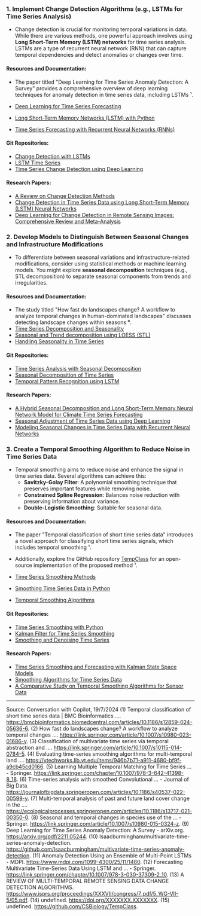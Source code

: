 
### 1. Implement Change Detection Algorithms (e.g., LSTMs for Time Series Analysis)
- Change detection is crucial for monitoring temporal variations in data. While there are various methods, one powerful approach involves using **Long Short-Term Memory (LSTM) networks** for time series analysis. LSTMs are a type of recurrent neural network (RNN) that can capture temporal dependencies and detect anomalies or changes over time.

#### Resources and Documentation:
- The paper titled "Deep Learning for Time Series Anomaly Detection: A Survey" provides a comprehensive overview of deep learning techniques for anomaly detection in time series data, including LSTMs ¹.

- [Deep Learning for Time Series Forecasting](https://machinelearningmastery.com/deep-learning-for-time-series-forecasting/)
- [Long Short-Term Memory Networks (LSTM) with Python](https://towardsdatascience.com/lstm-by-example-using-tensorflow-feb0c1968537)
- [Time Series Forecasting with Recurrent Neural Networks (RNNs)](https://www.tensorflow.org/tutorials/structured_data/time_series)

#### Git Repositories:
- [Change Detection with LSTMs](https://github.com/Azure/azure-remote-sensing-change-detection)
- [LSTM Time Series](https://github.com/jaungiers/LSTM-Neural-Network-for-Time-Series-Prediction)
- [Time Series Change Detection using Deep Learning](https://github.com/nanopony/keras-lstm-seq2seq-signal-prediction)

#### Research Papers:
- [A Review on Change Detection Methods](https://arxiv.org/abs/2004.03112)
- [Change Detection in Time Series Data using Long Short-Term Memory (LSTM) Neural Networks](https://ieeexplore.ieee.org/document/8411092)
- [Deep Learning for Change Detection in Remote Sensing Images: Comprehensive Review and Meta-Analysis](https://www.mdpi.com/2072-4292/12/18/2976)

### 2. Develop Models to Distinguish Between Seasonal Changes and Infrastructure Modifications
- To differentiate between seasonal variations and infrastructure-related modifications, consider using statistical methods or machine learning models. You might explore **seasonal decomposition** techniques (e.g., STL decomposition) to separate seasonal components from trends and irregularities.

#### Resources and Documentation:
- The study titled "How fast do landscapes change? A workflow to analyze temporal changes in human-dominated landscapes" discusses detecting landscape changes within seasons ⁶.
- [Time Series Decomposition and Seasonality](https://otexts.com/fpp3/decomposition.html)
- [Seasonal and Trend decomposition using LOESS (STL)](https://www.statsmodels.org/stable/examples/notebooks/generated/stl_decomposition.html)
- [Handling Seasonality in Time Series](https://towardsdatascience.com/handling-seasonality-in-time-series-data-2343d4510a21)

#### Git Repositories:
- [Time Series Analysis with Seasonal Decomposition](https://github.com/jbrownlee/Datasets/blob/master/monthly-car-sales.csv)
- [Seasonal Decomposition of Time Series](https://github.com/numenta/NAB)
- [Temporal Pattern Recognition using LSTM](https://github.com/NationalSecurityAgency/apricot)

#### Research Papers:
- [A Hybrid Seasonal Decomposition and Long Short-Term Memory Neural Network Model for Climate Time Series Forecasting](https://www.sciencedirect.com/science/article/abs/pii/S0022169419307770)
- [Seasonal Adjustment of Time Series Data using Deep Learning](https://arxiv.org/abs/1809.09902)
- [Modeling Seasonal Changes in Time Series Data with Recurrent Neural Networks](https://www.researchgate.net/publication/327926168_Modeling_Seasonal_Changes_in_Time_Series_Data_with_Recurrent_Neural_Networks)

### 3. Create a Temporal Smoothing Algorithm to Reduce Noise in Time Series Data
- Temporal smoothing aims to reduce noise and enhance the signal in time series data. Several algorithms can achieve this:
     - **Savitzky-Golay Filter**: A polynomial smoothing technique that preserves important features while removing noise.
     - **Constrained Spline Regression**: Balances noise reduction with preserving information about variance.
     - **Double-Logistic Smoothing**: Suitable for seasonal data.

#### Resources and Documentation:
 - The paper "Temporal classification of short time series data" introduces a novel approach for classifying short time series signals, which includes temporal smoothing ¹.
- Additionally, explore the GitHub repository [TempClass](https://github.com/CSBiology/TempClass) for an open-source implementation of the proposed method ¹.

- [Time Series Smoothing Methods](https://www.analyticsvidhya.com/blog/2018/09/non-linear-smoothing-techniques-python/)
- [Smoothing Time Series Data in Python](https://machinelearningmastery.com/time-series-smoothing-methods-in-python/)
- [Temporal Smoothing Algorithms](https://www.sciencedirect.com/science/article/pii/S0957417403001308)

#### Git Repositories:
- [Time Series Smoothing with Python](https://github.com/jdwittenauer/time-series)
- [Kalman Filter for Time Series Smoothing](https://github.com/rlabbe/Kalman-and-Bayesian-Filters-in-Python)
- [Smoothing and Denoising Time Series](https://github.com/norbusan/pydenoise)

#### Research Papers:
- [Time Series Smoothing and Forecasting with Kalman State Space Models](https://www.jstor.org/stable/1403588)
- [Smoothing Algorithms for Time Series Data](https://arxiv.org/abs/1909.09095)
- [A Comparative Study on Temporal Smoothing Algorithms for Sensor Data](https://ieeexplore.ieee.org/document/8467323)

---

Source: Conversation with Copilot, 19/7/2024
(1) Temporal classification of short time series data | BMC Bioinformatics .... https://bmcbioinformatics.biomedcentral.com/articles/10.1186/s12859-024-05636-6.
(2) How fast do landscapes change? A workflow to analyze temporal changes .... https://link.springer.com/article/10.1007/s10980-023-01686-y.
(3) Classification of multivariate time series via temporal abstraction and .... https://link.springer.com/article/10.1007/s10115-014-0784-5.
(4) Evaluating time-series smoothing algorithms for multi-temporal land .... https://vtechworks.lib.vt.edu/items/946b7b71-a911-4680-bf9f-a9cb45cd0166.
(5) Learning Multiple Temporal Matching for Time Series ... - Springer. https://link.springer.com/chapter/10.1007/978-3-642-41398-8_18.
(6) Time-series analysis with smoothed Convolutional ... - Journal of Big Data. https://journalofbigdata.springeropen.com/articles/10.1186/s40537-022-00599-y.
(7) Multi-temporal analysis of past and future land cover change in the .... https://ecologicalprocesses.springeropen.com/articles/10.1186/s13717-021-00350-0.
(8) Seasonal and temporal changes in species use of the ... - Springer. https://link.springer.com/article/10.1007/s10980-015-0324-z.
(9) Deep Learning for Time Series Anomaly Detection: A Survey - arXiv.org. https://arxiv.org/pdf/2211.05244.
(10) Isaacburmingham/multivariate-time-series-anomaly-detection. https://github.com/Isaacburmingham/multivariate-time-series-anomaly-detection.
(11) Anomaly Detection Using an Ensemble of Multi-Point LSTMs - MDPI. https://www.mdpi.com/1099-4300/25/11/1480.
(12) Forecasting Multivariate Time-Series Data Using LSTM and ... - Springer. https://link.springer.com/chapter/10.1007/978-3-030-37309-2_10.
(13) A REVIEW OF MULTI-TEMPORAL REMOTE SENSING DATA CHANGE DETECTION ALGORITHMS. https://www.isprs.org/proceedings/XXXVII/congress/7_pdf/5_WG-VII-5/05.pdf.
(14) undefined. https://doi.org/XXXXXXX.XXXXXXX.
(15) undefined. https://github.com/CSBiology/TempClass.